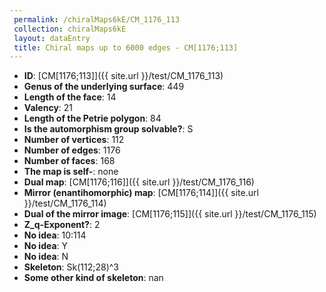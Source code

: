 ```yaml
--- 
 permalink: /chiralMaps6kE/CM_1176_113 
 collection: chiralMaps6kE
 layout: dataEntry
 title: Chiral maps up to 6000 edges - CM[1176;113]
---
```


- **ID**: [CM[1176;113]]({{ site.url }}/test/CM_1176_113)
- **Genus of the underlying surface**: 449
- **Length of the face**: 14
- **Valency**: 21
- **Length of the Petrie polygon**: 84
- **Is the automorphism group solvable?**: S
- **Number of vertices**: 112
- **Number of edges**: 1176
- **Number of faces**: 168
- **The map is self-**: none
- **Dual map**: [CM[1176;116]]({{ site.url }}/test/CM_1176_116)
- **Mirror (enantihomorphic) map**: [CM[1176;114]]({{ site.url }}/test/CM_1176_114)
- **Dual of the mirror image**: [CM[1176;115]]({{ site.url }}/test/CM_1176_115)
- **Z_q-Exponent?**: 2
- **No idea**:  10:114
- **No idea**: Y
- **No idea**: N
- **Skeleton**: Sk(112;28)^3
- **Some other kind of skeleton**: nan
